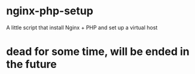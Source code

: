 # nginx-php-setup
A little script that install Nginx + PHP and set up a virtual host

# dead for some time, will be ended in the future
